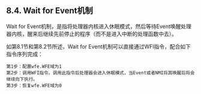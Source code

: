 ## **8.4. Wait for Event机制**

Wait for Event机制，是指将处理器内核进入休眠模式，然后等待Event唤醒处理器内核，醒来后继续先前停止的程序（而不是进入中断的处理函数中去）。

如第8.1节和第8.2节所述，Wait for Event机制可以直接通过WFI指令，配合如下指令序列完成：

```
第1步：配置wfe.WFE域为1
第2步：调用WFI指令。调用此指令后处理器会进入休眠模式，当Event或者NMI将其唤醒后将会继续向下执行。
第3步：恢复wfe.WFE域为0
```

